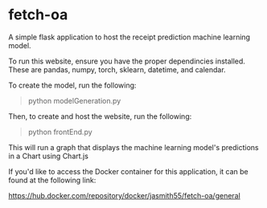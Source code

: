 # fetch-oa
A simple flask application to host the receipt prediction machine learning model.

To run this website, ensure you have the proper dependincies installed. These are pandas, numpy, torch, sklearn, datetime, and calendar.

To create the model, run the following:

> python modelGeneration.py

Then, to create and host the website, run the following:

> python frontEnd.py

This will run a graph that displays the machine learning model's predictions in a Chart using Chart.js

If you'd like to access the Docker container for this application, it can be found at the following link:

https://hub.docker.com/repository/docker/jasmith55/fetch-oa/general
